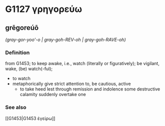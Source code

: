 # G1127 γρηγορεύω

## grēgoreúō

_(gray-gor-yoo'-o | gray-goh-REV-oh | gray-goh-RAVE-oh)_

### Definition

from G1453; to keep awake, i.e., watch (literally or figuratively); be vigilant, wake, (be) watch(-ful); 

- to watch
- metaphorically give strict attention to, be cautious, active
  - to take heed lest through remission and indolence some destructive calamity suddenly overtake one

### See also

[[G1453|G1453 ἐγείρω]]
